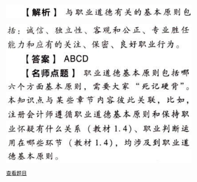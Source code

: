 ![](a325ac8e364e7f815d68886e0e5ba58c.png)

![](12346e40e241f5a0ecfa7fc2d3a74419.png)

[查看题目](../职业道德基本原则和概念框架.本章真题.md#1-题目)

